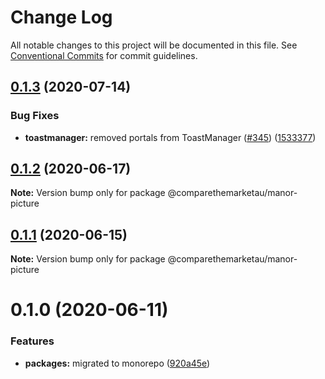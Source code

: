 # Change Log

All notable changes to this project will be documented in this file.
See [Conventional Commits](https://conventionalcommits.org) for commit guidelines.

## [0.1.3](https://github.com/comparethemarketau/manor-react/compare/@comparethemarketau/manor-picture@0.1.2...@comparethemarketau/manor-picture@0.1.3) (2020-07-14)


### Bug Fixes

* **toastmanager:** removed portals from ToastManager ([#345](https://github.com/comparethemarketau/manor-react/issues/345)) ([1533377](https://github.com/comparethemarketau/manor-react/commit/1533377910e9cbac266abe24fae1ee42eba4c52f))





## [0.1.2](https://github.com/comparethemarketau/manor-react/compare/@comparethemarketau/manor-picture@0.1.1...@comparethemarketau/manor-picture@0.1.2) (2020-06-17)

**Note:** Version bump only for package @comparethemarketau/manor-picture





## [0.1.1](https://github.com/comparethemarketau/manor-react/compare/@comparethemarketau/manor-picture@0.1.0...@comparethemarketau/manor-picture@0.1.1) (2020-06-15)

**Note:** Version bump only for package @comparethemarketau/manor-picture





# 0.1.0 (2020-06-11)


### Features

* **packages:** migrated to monorepo ([920a45e](https://github.com/comparethemarketau/manor-react/commit/920a45ec4b40a19de32f39f29693cbe1b1f314ae))
